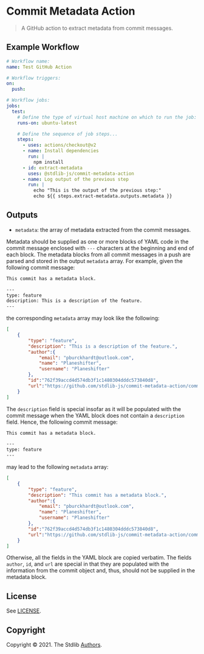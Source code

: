 <!--

@license Apache-2.0

Copyright (c) 2021 The Stdlib Authors.

Licensed under the Apache License, Version 2.0 (the "License");
you may not use this file except in compliance with the License.
You may obtain a copy of the License at

   http://www.apache.org/licenses/LICENSE-2.0

Unless required by applicable law or agreed to in writing, software
distributed under the License is distributed on an "AS IS" BASIS,
WITHOUT WARRANTIES OR CONDITIONS OF ANY KIND, either express or implied.
See the License for the specific language governing permissions and
limitations under the License.

-->

# Commit Metadata Action

> A GitHub action to extract metadata from commit messages.

## Example Workflow

```yml
# Workflow name:
name: Test GitHub Action

# Workflow triggers:
on:
  push:

# Workflow jobs:
jobs:
  test:
    # Define the type of virtual host machine on which to run the job:
    runs-on: ubuntu-latest

    # Define the sequence of job steps...
    steps:
      - uses: actions/checkout@v2
      - name: Install dependencies
        run: |
          npm install
      - id: extract-metadata
        uses: @stdlib-js/commit-metadata-action
      - name: Log output of the previous step
        run: |
          echo "This is the output of the previous step:"   
          echo ${{ steps.extract-metadata.outputs.metadata }}
```

## Outputs 

-   `metadata`: the array of metadata extracted from the commit messages.

Metadata should be supplied as one or more blocks of YAML code in the commit message enclosed with `---` characters at the beginning and end of each block. The metadata blocks from all commit messages in a push are parsed and stored in the output `metadata` array. For example, given the following commit message:

```txt
This commit has a metadata block.

---
type: feature
description: This is a description of the feature.
---
```

the corresponding `metadata` array may look like the following:

```json
[
    {
        "type": "feature",
        "description": "This is a description of the feature.",
        "author":{
            "email": "pburckhardt@outlook.com",
            "name": "Planeshifter",
            "username": "Planeshifter"
        },
        "id":"762f39accd4d574db3f1c1480304dddc573840d8",
        "url":"https://github.com/stdlib-js/commit-metadata-action/commit/762f39accd4d574db3f1c1480304dddc573840d8"
    }
]
```

The `description` field is special insofar as it will be populated with the commit message when the YAML block does not contain a `description` field. Hence, the following commit message:

```txt
This commit has a metadata block.

---
type: feature
---
```

may lead to the following `metadata` array:

```json
[
    {
        "type": "feature",
        "description": "This commit has a metadata block.",
        "author":{
            "email": "pburckhardt@outlook.com",
            "name": "Planeshifter",
            "username": "Planeshifter"
        },
        "id":"762f39accd4d574db3f1c1480304dddc573840d8",
        "url":"https://github.com/stdlib-js/commit-metadata-action/commit/762f39accd4d574db3f1c1480304dddc573840d8"
    }
] 
```

Otherwise, all the fields in the YAML block are copied verbatim. The fields `author`, `id`, and `url` are special in that they are populated with the information from the commit object and, thus, should not be supplied in the metadata block.

## License

See [LICENSE][stdlib-license].


## Copyright

Copyright &copy; 2021. The Stdlib [Authors][stdlib-authors].

<!-- Section for all links. Make sure to keep an empty line after the `section` element and another before the `/section` close. -->

<section class="links">

[stdlib]: https://github.com/stdlib-js/stdlib

[stdlib-authors]: https://github.com/stdlib-js/stdlib/graphs/contributors

[stdlib-license]: https://raw.githubusercontent.com/stdlib-js/assign-issue-on-label-action/master/LICENSE

</section>

<!-- /.links -->
